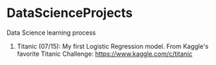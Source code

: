 # DataScienceProjects
Data Science learning process


1. Titanic (07/15):  My first Logistic Regression model. From Kaggle's favorite Titanic Challenge: https://www.kaggle.com/c/titanic
